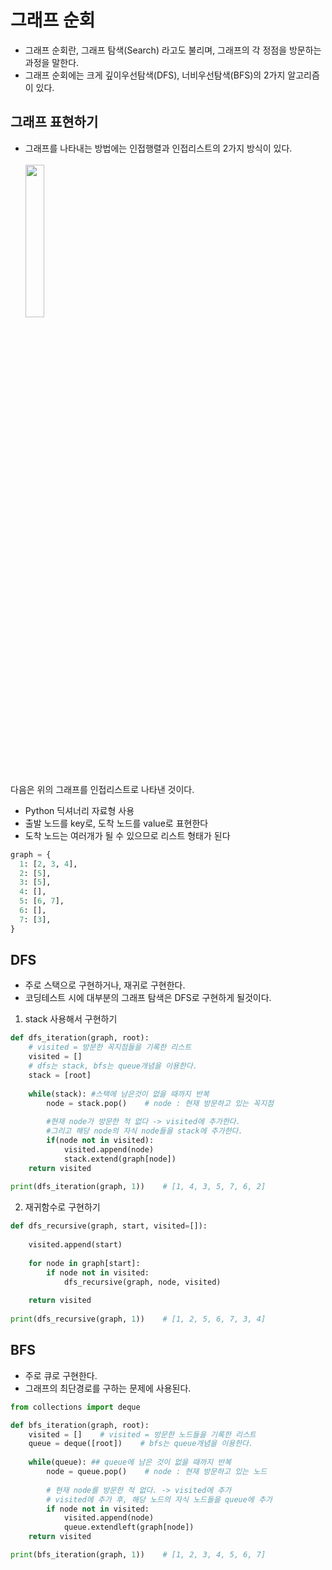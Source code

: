 # 그래프 순회

- 그래프 순회란, 그래프 탐색(Search) 라고도 불리며, 그래프의 각 정점을 방문하는 과정을 말한다.
- 그래프 순회에는 크게 깊이우선탐색(DFS), 너비우선탐색(BFS)의 2가지 알고리즘이 있다.

## 그래프 표현하기

- 그래프를 나타내는 방법에는 인접행렬과 인접리스트의 2가지 방식이 있다. <br><br>
  <img src="https://user-images.githubusercontent.com/61649201/120933829-ec352780-c736-11eb-959a-4d5db3694dd5.png" width="25%"> <br>

다음은 위의 그래프를 인접리스트로 나타낸 것이다.

- Python 딕셔너리 자료형 사용
- 출발 노드를 key로, 도착 노드를 value로 표현한다
- 도착 노드는 여러개가 될 수 있으므로 리스트 형태가 된다

```python
graph = {
  1: [2, 3, 4],
  2: [5],
  3: [5],
  4: [],
  5: [6, 7],
  6: [],
  7: [3],
}
```

## DFS

- 주로 스택으로 구현하거나, 재귀로 구현한다.
- 코딩테스트 시에 대부분의 그래프 탐색은 DFS로 구현하게 될것이다.

1. stack 사용해서 구현하기  
```python
def dfs_iteration(graph, root):
    # visited = 방문한 꼭지점들을 기록한 리스트
    visited = []
    # dfs는 stack, bfs는 queue개념을 이용한다.
    stack = [root]
    
    while(stack): #스택에 남은것이 없을 때까지 반복
        node = stack.pop()    # node : 현재 방문하고 있는 꼭지점
        
        #현재 node가 방문한 적 없다 -> visited에 추가한다.
        #그리고 해당 node의 자식 node들을 stack에 추가한다.
        if(node not in visited):
            visited.append(node)
            stack.extend(graph[node])
    return visited
    
print(dfs_iteration(graph, 1))    # [1, 4, 3, 5, 7, 6, 2]
```

2. 재귀함수로 구현하기  
```python
def dfs_recursive(graph, start, visited=[]):
    
    visited.append(start) 
    
    for node in graph[start]:
        if node not in visited:
            dfs_recursive(graph, node, visited) 
    
    return visited
    
print(dfs_recursive(graph, 1))    # [1, 2, 5, 6, 7, 3, 4]
```

## BFS

- 주로 큐로 구현한다.
- 그래프의 최단경로를 구하는 문제에 사용된다.  
```python
from collections import deque

def bfs_iteration(graph, root):
    visited = []    # visited = 방문한 노드들을 기록한 리스트
    queue = deque([root])    # bfs는 queue개념을 이용한다.
    
    while(queue): ## queue에 남은 것이 없을 때까지 반복
        node = queue.pop()    # node : 현재 방문하고 있는 노드
        
        # 현재 node를 방문한 적 없다. -> visited에 추가
        # visited에 추가 후, 해당 노드의 자식 노드들을 queue에 추가
        if node not in visited:
            visited.append(node)
            queue.extendleft(graph[node])
    return visited

print(bfs_iteration(graph, 1))    # [1, 2, 3, 4, 5, 6, 7]
```
